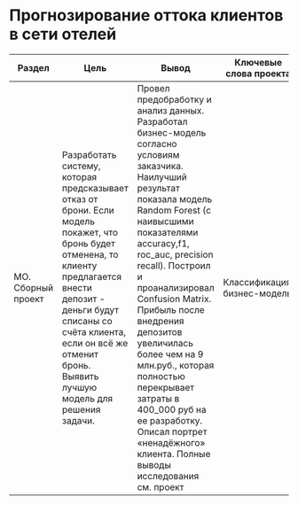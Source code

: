 # Прогнозирование оттока клиентов в сети отелей

Раздел | Цель | Вывод | Ключевые слова проекта | Используемые библиотеки | Ключевые слова
------------- |----------------  | --------------- | ---------------- | ----------------------- | -----------------------
МО. Сборный проект | Разработать систему, которая предсказывает отказ от брони. Если модель покажет, что бронь будет отменена, то клиенту предлагается внести депозит - деньги будут списаны со счёта клиента, если он всё же отменит бронь. Выявить лучшую модель для решения задачи. | Провел предобработку и анализ данных. Разработал бизнес-модель согласно условиям заказчика. Наилучший результат показала модель Random Forest (с наивысшими показателями accuracy,f1, roc_auc, precision	recall). Построил и проанализировал Confusion Matrix. Прибыль после внедрения депозитов увеличилась более чем на 9 млн.руб., которая полностью перекрывает затраты в 400_000 руб на ее разработку. Описал портрет «ненадёжного» клиента. Полные выводы исследования см. проект | Классификация, бизнес-модель  | `Python`, `Pandas`, `Numpy`, `Seaborn`, `Matplotlib`, `Scikit-learn`, `profiling` | -----------------------


